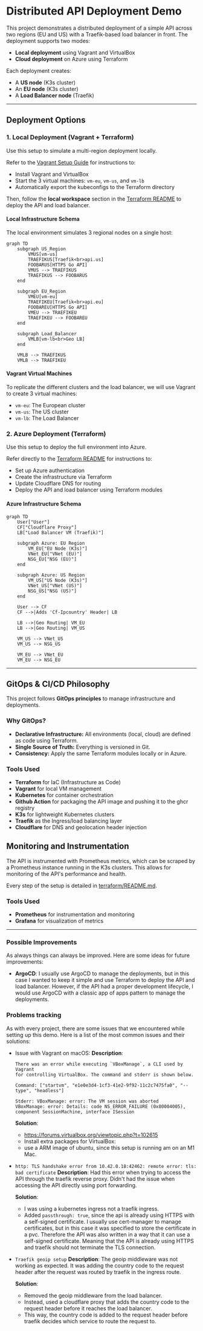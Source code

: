 # Distributed API Deployment Demo

This project demonstrates a distributed deployment of a simple API across two regions (EU and US) with a Traefik-based load balancer in front. The deployment supports two modes:

- **Local deployment** using Vagrant and VirtualBox
- **Cloud deployment** on Azure using Terraform

Each deployment creates:
- A **US node** (K3s cluster)
- An **EU node** (K3s cluster)
- A **Load Balancer node** (Traefik)

---

## Deployment Options

### 1. Local Deployment (Vagrant + Terraform)

Use this setup to simulate a multi-region deployment locally.

Refer to the [Vagrant Setup Guide](./vagrant/README.md) for instructions to:

- Install Vagrant and VirtualBox
- Start the 3 virtual machines: `vm-eu`, `vm-us`, and `vm-lb`
- Automatically export the kubeconfigs to the Terraform directory

Then, follow the **local workspace** section in the [Terraform README](./terraform/README.md#local-deployment-with-the-vagrant-vms) to deploy the API and load balancer.

#### Local Infrastructure Schema

The local environment simulates 3 regional nodes on a single host:

```mermaid
graph TD
    subgraph US_Region
        VMUS[vm-us]
        TRAEFIKUS[Traefik<br>api.us]
        FOOBARUS[HTTPS Go API]
        VMUS --> TRAEFIKUS
        TRAEFIKUS --> FOOBARUS
    end

    subgraph EU_Region
        VMEU[vm-eu]
        TRAEFIKEU[Traefik<br>api.eu]
        FOOBAREU[HTTPS Go API]
        VMEU --> TRAEFIKEU
        TRAEFIKEU --> FOOBAREU
    end

    subgraph Load_Balancer
        VMLB[vm-lb<br>Geo LB]
    end

    VMLB --> TRAEFIKUS
    VMLB --> TRAEFIKEU
```

#### Vagrant Virtual Machines

To replicate the different clusters and the load balancer, we will use Vagrant to create 3 virtual machines:
- `vm-eu`: The European cluster
- `vm-us`: The US cluster
- `vm-lb`: The Load Balancer



### 2. Azure Deployment (Terraform)

Use this setup to deploy the full environment into Azure.

Refer directly to the [Terraform README](./terraform/README.md#azure-deployment-terraform) for instructions to:

- Set up Azure authentication
- Create the infrastructure via Terraform
- Update Cloudflare DNS for routing
- Deploy the API and load balancer using Terraform modules

#### Azure Infrastructure Schema


```mermaid
graph TD
    User["User"]
    CF["Cloudflare Proxy"]
    LB["Load Balancer VM (Traefik)"]
    
    subgraph Azure: EU Region
        VM_EU["EU Node (K3s)"]
        VNet_EU["VNet (EU)"]
        NSG_EU["NSG (EU)"]
    end

    subgraph Azure: US Region
        VM_US["US Node (K3s)"]
        VNet_US["VNet (US)"]
        NSG_US["NSG (US)"]
    end

    User --> CF
    CF -->|Adds 'Cf-Ipcountry' Header| LB

    LB -->|Geo Routing| VM_EU
    LB -->|Geo Routing| VM_US

    VM_US --> VNet_US
    VM_US --> NSG_US

    VM_EU --> VNet_EU
    VM_EU --> NSG_EU
```

---

## GitOps & CI/CD Philosophy

This project follows **GitOps principles** to manage infrastructure and deployments.

### Why GitOps?

- **Declarative Infrastructure:** All environments (local, cloud) are defined as code using Terraform.
- **Single Source of Truth:** Everything is versioned in Git.
- **Consistency:** Apply the same Terraform modules locally or in Azure.

### Tools Used

- **Terraform** for IaC (Infrastructure as Code)
- **Vagrant** for local VM management
- **Kubernetes** for container orchestration
- **Github Action** for packaging the API image and pushing it to the ghcr registry
- **K3s** for lightweight Kubernetes clusters
- **Traefik** as the Ingress/load balancing layer
- **Cloudflare** for DNS and geolocation header injection


## Monitoring and Instrumentation
The API is instrumented with Prometheus metrics, which can be scraped by a Prometheus instance running in the K3s clusters. This allows for monitoring of the API's performance and health.

Every step of the setup is detailed in [terraform/README.md](./terraform/README.md#monitoring-of-the-apis).

### Tools Used
- **Prometheus** for instrumentation and monitoring
- **Grafana** for visualization of metrics

---

### Possible Improvements

As always things can always be improved. Here are some ideas for future improvements:

- **ArgoCD**: I usually use ArgoCD to manage the deployments, but in this case I wanted to keep it simple and use Terraform to deploy the API and load balancer. However, if the API had a proper development lifecycle, I would use ArgoCD with a classic app of apps pattern to manage the deployments.


### Problems tracking

As with every project, there are some issues that we encountered while setting up this demo. Here is a list of the most common issues and their solutions:

- Issue with Vagrant on macOS:
    **Description**: 
    ```
    There was an error while executing `VBoxManage`, a CLI used by Vagrant
    for controlling VirtualBox. The command and stderr is shown below.

    Command: ["startvm", "e1e0e3d4-1cf3-41e2-9f92-11c2c7475fa0", "--type", "headless"]

    Stderr: VBoxManage: error: The VM session was aborted
    VBoxManage: error: Details: code NS_ERROR_FAILURE (0x80004005), component SessionMachine, interface ISession
    ```

    **Solution**: 
    - https://forums.virtualbox.org/viewtopic.php?t=102615
    - Install extra packages for VirtualBox:
    - use a ARM image of ubuntu, since this setup is running am on an M1 Mac.

- `http: TLS handshake error from 10.42.0.18:42462: remote error: tls: bad certificate`
    **Description**: 
    Had this error when trying to access the API through the traefik reverse proxy.
    Didn't had the issue when accessing the API directly using port forwarding.

    **Solution**: 
    - I was using a kubernetes ingress not a traefik ingress.
    - Added `passthrough: true`, since the api is already using HTTPS with a self-signed certificate.
      I usually use cert-manager to manage certificates, but in this case it was specified to store the certificate in a pvc. Therefore the API was also written in a way that it can use a self-signed certificate. Meaning that the API is already using HTTPS and traefik should not terminate the TLS connection.

      
- `Traefik geoip setup`
    **Description**: 
    The geoip middleware was not working as expected. It was adding the country code to the request header after the request was routed by traefik in the ingress route.

    **Solution**: 
    - Removed the geoip middleware from the load balancer.
    - Instead, used a cloudflare proxy that adds the country code to the request header before it reaches the load balancer.
    - This way, the country code is added to the request header before traefik decides which service to route the request to.